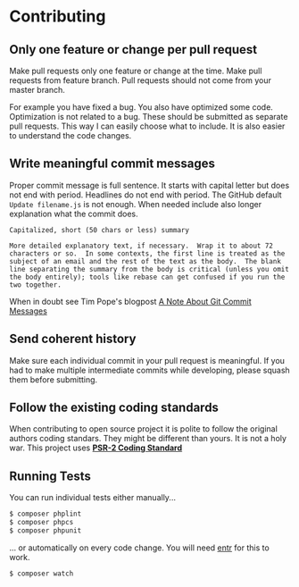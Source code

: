 # Contributing

## Only one feature or change per pull request

Make pull requests only one feature or change at the time. Make pull requests from feature branch. Pull requests should not come from your master branch.

For example you have fixed a bug. You also have optimized some code. Optimization is not related to a bug. These should be submitted as separate pull requests. This way I can easily choose what to include. It is also easier to understand the code changes.

## Write meaningful commit messages

Proper commit message is full sentence. It starts with capital letter but does not end with period. Headlines do not end with period. The GitHub default `Update filename.js` is not enough. When needed include also longer explanation what the commit does.

```
Capitalized, short (50 chars or less) summary

More detailed explanatory text, if necessary.  Wrap it to about 72
characters or so.  In some contexts, the first line is treated as the
subject of an email and the rest of the text as the body.  The blank
line separating the summary from the body is critical (unless you omit
the body entirely); tools like rebase can get confused if you run the
two together.
```

When in doubt see Tim Pope's blogpost [A Note About Git Commit Messages](http://tbaggery.com/2008/04/19/a-note-about-git-commit-messages.html)

## Send coherent history

Make sure each individual commit in your pull request is meaningful. If you had to make multiple intermediate commits while developing, please squash them before submitting.

## Follow the existing coding standards

When contributing to open source project it is polite to follow the original authors coding standars. They might be different than yours. It is not a holy war. This project uses **[PSR-2 Coding Standard](https://github.com/php-fig/fig-standards/blob/master/accepted/PSR-2-coding-style-guide.md)**

## Running Tests

You can run individual tests either manually...

``` bash
$ composer phplint
$ composer phpcs
$ composer phpunit
```

... or automatically on every code change. You will need [entr](http://entrproject.org/) for this to work.

``` bash
$ composer watch
```
